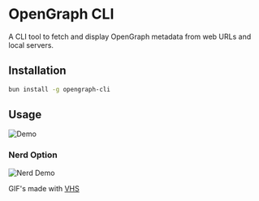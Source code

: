 # OpenGraph CLI

A CLI tool to fetch and display OpenGraph metadata from web URLs and local servers.

## Installation

```bash
bun install -g opengraph-cli
```

## Usage

![Demo](https://vhs.charm.sh/vhs-1NpNrEIDCjILKFMilBtSTw.gif)

### Nerd Option

![Nerd Demo](https://vhs.charm.sh/vhs-NGoJncTyZBUBSe5J4P1OD.gif)

GIF's made with [VHS](https://github.com/charmbracelet/vhs)
